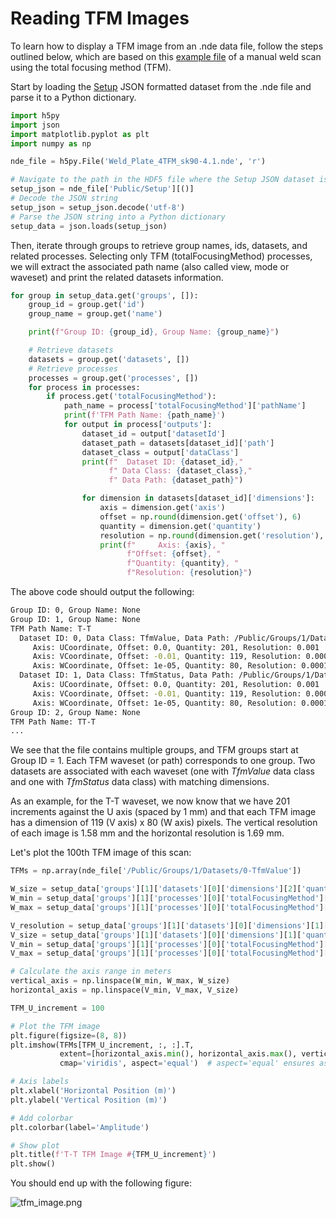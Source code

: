 # Reading TFM Images

To learn how to display a TFM image from an .nde data file, follow the steps outlined below, which are based on this  [example file](../example-files/index.md#manual-weld-scanning-using-the-total-focusing-method-tfm) of a manual weld scan using the total focusing method (TFM). 


Start by loading the [Setup](../../json-metadata/setup/index.md) JSON formatted dataset from the .nde file and parse it to a Python dictionary. 

``` python
import h5py
import json
import matplotlib.pyplot as plt
import numpy as np

nde_file = h5py.File('Weld_Plate_4TFM_sk90-4.1.nde', 'r')

# Navigate to the path in the HDF5 file where the Setup JSON dataset is stored
setup_json = nde_file['Public/Setup'][()]
# Decode the JSON string
setup_json = setup_json.decode('utf-8')
# Parse the JSON string into a Python dictionary
setup_data = json.loads(setup_json)
```

Then, iterate through groups to retrieve group names, ids, datasets, and related processes. Selecting only TFM (totalFocusingMethod) processes, we will extract the associated path name (also called view, mode or waveset) and print the related datasets information.  

``` python
for group in setup_data.get('groups', []):
    group_id = group.get('id')
    group_name = group.get('name')

    print(f"Group ID: {group_id}, Group Name: {group_name}")

    # Retrieve datasets
    datasets = group.get('datasets', [])
    # Retrieve processes
    processes = group.get('processes', [])
    for process in processes:
        if process.get('totalFocusingMethod'):
            path_name = process['totalFocusingMethod']['pathName']
            print(f'TFM Path Name: {path_name}')
            for output in process['outputs']:
                dataset_id = output['datasetId']
                dataset_path = datasets[dataset_id]['path']
                dataset_class = output['dataClass']
                print(f"  Dataset ID: {dataset_id},"
                      f" Data Class: {dataset_class},"
                      f" Data Path: {dataset_path}")

                for dimension in datasets[dataset_id]['dimensions']:
                    axis = dimension.get('axis')
                    offset = np.round(dimension.get('offset'), 6)
                    quantity = dimension.get('quantity')
                    resolution = np.round(dimension.get('resolution'), 6)
                    print(f"     Axis: {axis}, "
                          f"Offset: {offset}, "
                          f"Quantity: {quantity}, "
                          f"Resolution: {resolution}")
```

The above code should output the following: 

``` bash
Group ID: 0, Group Name: None
Group ID: 1, Group Name: None
TFM Path Name: T-T
  Dataset ID: 0, Data Class: TfmValue, Data Path: /Public/Groups/1/Datasets/0-TfmValue
     Axis: UCoordinate, Offset: 0.0, Quantity: 201, Resolution: 0.001
     Axis: VCoordinate, Offset: -0.01, Quantity: 119, Resolution: 0.000169
     Axis: WCoordinate, Offset: 1e-05, Quantity: 80, Resolution: 0.000158
  Dataset ID: 1, Data Class: TfmStatus, Data Path: /Public/Groups/1/Datasets/1-TfmStatus
     Axis: UCoordinate, Offset: 0.0, Quantity: 201, Resolution: 0.001
     Axis: VCoordinate, Offset: -0.01, Quantity: 119, Resolution: 0.000169
     Axis: WCoordinate, Offset: 1e-05, Quantity: 80, Resolution: 0.000158
Group ID: 2, Group Name: None
TFM Path Name: TT-T
...
```

We see that the file contains multiple groups, and TFM groups start at Group ID = 1. Each TFM waveset (or path) corresponds to one group. Two datasets are associated with each waveset (one with *TfmValue* data class and one with *TfmStatus* data class) with matching dimensions. 

As an example, for the T-T waveset, we now know that we have 201 increments against the U axis (spaced by 1 mm) and that each TFM image has a dimension of 119 (V axis) x 80 (W axis) pixels. The vertical resolution of each image is 1.58 mm and the horizontal resolution is 1.69 mm. 

Let's plot the 100th TFM image of this scan: 


``` python
TFMs = np.array(nde_file['/Public/Groups/1/Datasets/0-TfmValue'])

W_size = setup_data['groups'][1]['datasets'][0]['dimensions'][2]['quantity']
W_min = setup_data['groups'][1]['processes'][0]['totalFocusingMethod']['rectangularGrid']['zImagingLimits']['min']
W_max = setup_data['groups'][1]['processes'][0]['totalFocusingMethod']['rectangularGrid']['zImagingLimits']['max']

V_resolution = setup_data['groups'][1]['datasets'][0]['dimensions'][1]['resolution']
V_size = setup_data['groups'][1]['datasets'][0]['dimensions'][1]['quantity']
V_min = setup_data['groups'][1]['processes'][0]['totalFocusingMethod']['rectangularGrid']['yImagingLimits']['min']
V_max = setup_data['groups'][1]['processes'][0]['totalFocusingMethod']['rectangularGrid']['yImagingLimits']['max']

# Calculate the axis range in meters
vertical_axis = np.linspace(W_min, W_max, W_size)
horizontal_axis = np.linspace(V_min, V_max, V_size)

TFM_U_increment = 100

# Plot the TFM image
plt.figure(figsize=(8, 8))
plt.imshow(TFMs[TFM_U_increment, :, :].T,
           extent=[horizontal_axis.min(), horizontal_axis.max(), vertical_axis.max(), vertical_axis.min()],
           cmap='viridis', aspect='equal')  # aspect='equal' ensures aspect ratio of 1

# Axis labels
plt.xlabel('Horizontal Position (m)')
plt.ylabel('Vertical Position (m)')

# Add colorbar
plt.colorbar(label='Amplitude')

# Show plot
plt.title(f'T-T TFM Image #{TFM_U_increment}')
plt.show()
```

You should end up with the following figure:

![tfm_image.png](../../assets/images/examples/code-samples/tfm_image.png)

